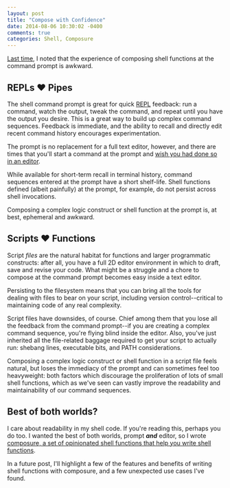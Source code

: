 ```yaml
---
layout: post
title: "Compose with Confidence"
date: 2014-08-06 10:30:02 -0400
comments: true
categories: Shell, Composure
---
```


[Last time][LastTime], I noted that the experience of composing shell functions at the command prompt is awkward.

## REPLs ❤ Pipes

The shell command prompt is great for quick [REPL][repl] feedback: run a command, watch
the output, tweak the command, and repeat until you have the output you desire.
This is a great way to build up complex command sequences. Feedback is
immediate, and the ability to recall and directly edit recent command history
encourages experimentation.

The prompt is no replacement for a full text editor, however, and there are times that you'll start a command at the prompt and [wish you had done so in an editor][edit-and-execute].

While available for short-term recall in terminal history, command sequences entered at the prompt have a short shelf-life. Shell functions defined (albeit painfully) at the prompt, for example, do not persist across shell invocations.

Composing a complex logic construct or shell function at the prompt is, at best, ephemeral and awkward.

## Scripts ❤ Functions

Script _files_ are the natural habitat for functions and larger programmatic constructs: after all, you have a full 2D editor environment in which to draft, save and revise your code. What might be a struggle and a chore to compose at the command prompt becomes easy inside a text editor.

Persisting to the filesystem means that you can bring all the tools for dealing
with files to bear on your script, including version control--critical to
maintaining code of any real complexity.

Script files have downsides, of course. Chief among them that you lose all the feedback from the command prompt--if you are creating a complex command sequence, you're flying blind inside the editor. Also, you've just inherited all the file-related baggage required to get your script to actually run: shebang lines, executable bits, and PATH considerations.

Composing a complex logic construct or shell function in a script file feels natural, but loses the immediacy of the prompt and can sometimes feel too heavyweight: both factors which discourage the proliferation of lots of small shell functions, which as we've seen can vastly improve the readability and maintainability of our command sequences.

## Best of both worlds?

I care about readability in my shell code. If you're reading this, perhaps you do too. I wanted the best of both worlds, prompt ***and*** editor, so I wrote [composure, a set of opinionated shell functions that help you write shell functions][composure].

In a future post, I'll highlight a few of the features and benefits of writing shell functions with composure, and a few unexpected use cases I've found.

[LastTime]: /blog/2014/07/08/servant-of-two-masters/ "Servant of Two Masters"
[edit-and-execute]: http://nuclearsquid.com/writings/edit-long-commands/
[repl]: http://en.wikipedia.org/wiki/Read%E2%80%93eval%E2%80%93print_loop
[composure]: https://github.com/erichs/composure
